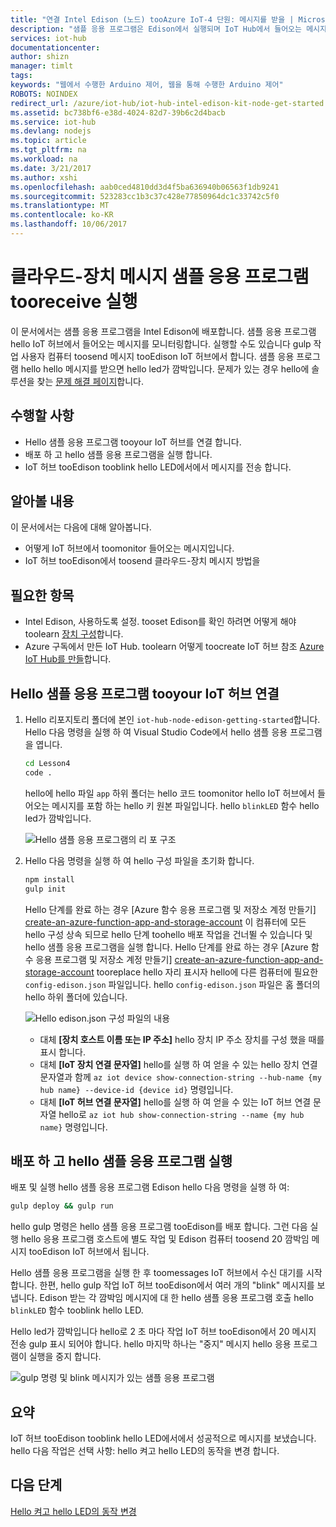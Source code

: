```yaml
---
title: "연결 Intel Edison (노드) tooAzure IoT-4 단원: 메시지를 받을 | Microsoft Docs"
description: "샘플 응용 프로그램은 Edison에서 실행되며 IoT Hub에서 들어오는 메시지를 모니터링합니다. 새 gulp 작업 IoT 허브 tooblink hello LED에서에서 tooEdison 메시지를 보냅니다."
services: iot-hub
documentationcenter: 
author: shizn
manager: timlt
tags: 
keywords: "웹에서 수행한 Arduino 제어, 웹을 통해 수행한 Arduino 제어"
ROBOTS: NOINDEX
redirect_url: /azure/iot-hub/iot-hub-intel-edison-kit-node-get-started
ms.assetid: bc738bf6-e38d-4024-82d7-39b6c2d4bacb
ms.service: iot-hub
ms.devlang: nodejs
ms.topic: article
ms.tgt_pltfrm: na
ms.workload: na
ms.date: 3/21/2017
ms.author: xshi
ms.openlocfilehash: aab0ced4810dd3d4f5ba636940b06563f1db9241
ms.sourcegitcommit: 523283cc1b3c37c428e77850964dc1c33742c5f0
ms.translationtype: MT
ms.contentlocale: ko-KR
ms.lasthandoff: 10/06/2017
---
```

# <a name="run-a-sample-application-tooreceive-cloud-to-device-messages"></a>클라우드-장치 메시지 샘플 응용 프로그램 tooreceive 실행
이 문서에서는 샘플 응용 프로그램을 Intel Edison에 배포합니다. 샘플 응용 프로그램 hello IoT 허브에서 들어오는 메시지를 모니터링합니다. 실행할 수도 있습니다 gulp 작업 사용자 컴퓨터 toosend 메시지 tooEdison IoT 허브에서 합니다. 샘플 응용 프로그램 hello hello 메시지를 받으면 hello led가 깜박입니다. 문제가 있는 경우 hello에 솔루션을 찾는 [문제 해결 페이지][troubleshooting]합니다.

## <a name="what-you-will-do"></a>수행할 사항
* Hello 샘플 응용 프로그램 tooyour IoT 허브를 연결 합니다.
* 배포 하 고 hello 샘플 응용 프로그램을 실행 합니다.
* IoT 허브 tooEdison tooblink hello LED에서에서 메시지를 전송 합니다.

## <a name="what-you-will-learn"></a>알아볼 내용
이 문서에서는 다음에 대해 알아봅니다.
* 어떻게 IoT 허브에서 toomonitor 들어오는 메시지입니다.
* IoT 허브 tooEdison에서 toosend 클라우드-장치 메시지 방법을

## <a name="what-you-need"></a>필요한 항목
* Intel Edison, 사용하도록 설정. tooset Edison를 확인 하려면 어떻게 해야 toolearn [장치 구성][configure-your-device]합니다.
* Azure 구독에서 만든 IoT Hub. toolearn 어떻게 toocreate IoT 허브 참조 [Azure IoT Hub를 만들][create-your-azure-iot-hub]합니다.

## <a name="connect-hello-sample-application-tooyour-iot-hub"></a>Hello 샘플 응용 프로그램 tooyour IoT 허브 연결
1. Hello 리포지토리 폴더에 본인 `iot-hub-node-edison-getting-started`합니다. Hello 다음 명령을 실행 하 여 Visual Studio Code에서 hello 샘플 응용 프로그램을 엽니다.

   ```bash
   cd Lesson4
   code .
   ```

   hello에 hello 파일 `app` 하위 폴더는 hello 코드 toomonitor hello IoT 허브에서 들어오는 메시지를 포함 하는 hello 키 원본 파일입니다. hello `blinkLED` 함수 hello led가 깜박입니다.

   ![Hello 샘플 응용 프로그램의 리 포 구조][repo-structure]
2. Hello 다음 명령을 실행 하 여 hello 구성 파일을 초기화 합니다.

   ```bash
   npm install
   gulp init
   ```

   Hello 단계를 완료 하는 경우 [Azure 함수 응용 프로그램 및 저장소 계정 만들기] [ create-an-azure-function-app-and-storage-account] 이 컴퓨터에 모든 hello 구성 상속 되므로 hello 단계 toohello 배포 작업을 건너뛸 수 있습니다 및 hello 샘플 응용 프로그램을 실행 합니다. Hello 단계를 완료 하는 경우 [Azure 함수 응용 프로그램 및 저장소 계정 만들기] [ create-an-azure-function-app-and-storage-account] tooreplace hello 자리 표시자 hello에 다른 컴퓨터에 필요한 `config-edison.json` 파일입니다. hello `config-edison.json` 파일은 홈 폴더의 hello 하위 폴더에 있습니다.

   ![Hello edison.json 구성 파일의 내용](media/iot-hub-intel-edison-lessons/lesson4/config-edison.png)

   * 대체 **[장치 호스트 이름 또는 IP 주소]** hello 장치 IP 주소 장치를 구성 했을 때를 표시 합니다.
   * 대체 **[IoT 장치 연결 문자열]** hello를 실행 하 여 얻을 수 있는 hello 장치 연결 문자열과 함께 `az iot device show-connection-string --hub-name {my hub name} --device-id {device id}` 명령입니다.
   * 대체 **[IoT 허브 연결 문자열]** hello를 실행 하 여 얻을 수 있는 IoT 허브 연결 문자열 hello로 `az iot hub show-connection-string --name {my hub name}` 명령입니다.

## <a name="deploy-and-run-hello-sample-application"></a>배포 하 고 hello 샘플 응용 프로그램 실행
배포 및 실행 hello 샘플 응용 프로그램 Edison hello 다음 명령을 실행 하 여:

```bash
gulp deploy && gulp run
```

hello gulp 명령은 hello 샘플 응용 프로그램 tooEdison를 배포 합니다. 그런 다음 실행 hello 응용 프로그램 호스트에 별도 작업 및 Edison 컴퓨터 toosend 20 깜박임 메시지 tooEdison IoT 허브에서 됩니다.

Hello 샘플 응용 프로그램을 실행 한 후 toomessages IoT 허브에서 수신 대기를 시작 합니다. 한편, hello gulp 작업 IoT 허브 tooEdison에서 여러 개의 "blink" 메시지를 보냅니다. Edison 받는 각 깜박임 메시지에 대 한 hello 샘플 응용 프로그램 호출 hello `blinkLED` 함수 tooblink hello LED.

Hello led가 깜박입니다 hello로 2 초 마다 작업 IoT 허브 tooEdison에서 20 메시지 전송 gulp 표시 되어야 합니다. hello 마지막 하나는 "중지" 메시지 hello 응용 프로그램이 실행을 중지 합니다.

![gulp 명령 및 blink 메시지가 있는 샘플 응용 프로그램][gulp-command-and-blink-messages]

## <a name="summary"></a>요약
IoT 허브 tooEdison tooblink hello LED에서에서 성공적으로 메시지를 보냈습니다. hello 다음 작업은 선택 사항: hello 켜고 hello LED의 동작을 변경 합니다.

## <a name="next-steps"></a>다음 단계
[Hello 켜고 hello LED의 동작 변경][change-the-on-and-off-behavior-of-the-led]

<!-- Images and links -->

[troubleshooting]: iot-hub-intel-edison-kit-node-troubleshooting.md
[configure-your-device]: iot-hub-intel-edison-kit-node-lesson1-configure-your-device.md
[create-your-azure-iot-hub]: iot-hub-intel-edison-kit-node-lesson2-prepare-azure-iot-hub.md
[repo-structure]: media/iot-hub-intel-edison-lessons/lesson4/repo_structure.png
[create-an-azure-function-app-and-storage-account]: iot-hub-intel-edison-kit-node-lesson3-deploy-resource-manager-template.md
[gulp-command-and-blink-messages]: media/iot-hub-intel-edison-lessons/lesson4/gulp_blink.png
[change-the-on-and-off-behavior-of-the-led]: iot-hub-intel-edison-kit-node-lesson4-change-led-behavior.md